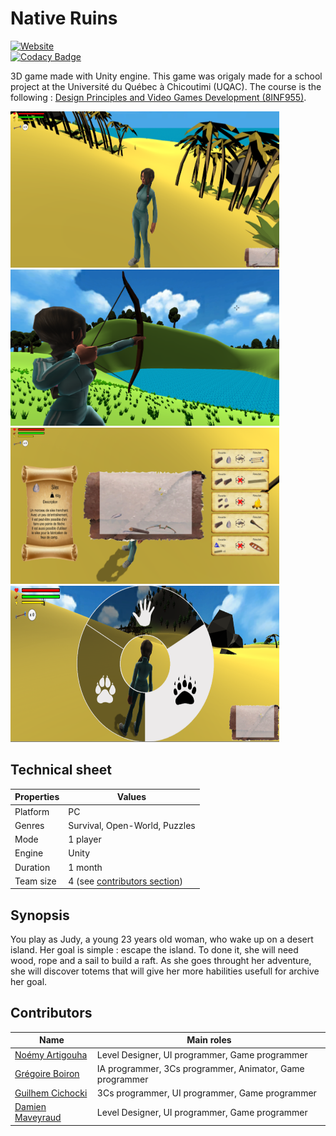 # Native Ruins
[![Website](https://img.shields.io/website/https/graygzou.github.io/native-ruins.svg)](https://graygzou.github.io/native-ruins/)   
[![Codacy Badge](https://api.codacy.com/project/badge/Grade/7338f7ea2aa54dd980db2c31a2088e7f)](https://www.codacy.com/app/gregoire.boiron/native-ruins?utm_source=github.com&amp;utm_medium=referral&amp;utm_content=Graygzou/native-ruins&amp;utm_campaign=Badge_Grade)

3D game made with Unity engine. This game was origaly made for a school project at the Université du Québec à Chicoutimi (UQAC). 
The course is the following : [Design Principles and Video Games Development (8INF955)](http://cours.uqac.ca/8INF955).

<img  width="430px" height="250px" src="https://github.com/Graygzou/native-ruins/blob/master/Images/NativeRuins.png"> <img width="430px" height="250px" src="https://github.com/Graygzou/native-ruins/blob/master/Images/BowHunting.png">
<img width="430px" height="250px" src="https://github.com/Graygzou/native-ruins/blob/master/Images/Inventory.png">
<img width="430px" height="250px" src="https://github.com/Graygzou/native-ruins/blob/master/Images/TransformationWheel.png">

## Technical sheet
| Properties    | Values        |
| ------------- |---------------|
| Platform      | PC            |
| Genres        | Survival, Open-World, Puzzles  |
| Mode          | 1 player      |
| Engine        | Unity         |
| Duration      | 1 month       |
| Team size     | 4 (see [contributors section](#contributors))   |

## Synopsis
You play as Judy, a young 23 years old woman, who wake up on a desert island. Her goal is simple : escape the island. To done it, she will need wood, rope and a sail to build a raft. As she goes throught her adventure, she will discover totems that will give her more habilities usefull for archive her goal.

## <a name="contributors"></a>Contributors
| Name    | Main roles        |
| ------------- |---------------|
| [Noémy Artigouha](https://github.com/Nono2602)   | Level Designer, UI programmer, Game programmer |
| [Grégoire Boiron](https://github.com/Graygzou)   | IA programmer, 3Cs programmer, Animator, Game programmer |
| [Guilhem Cichocki](https://github.com/gcichocki) | 3Cs programmer, UI programmer, Game programmer |
| [Damien Maveyraud](https://github.com/Corkhan)   | Level Designer, UI programmer, Game programmer |
